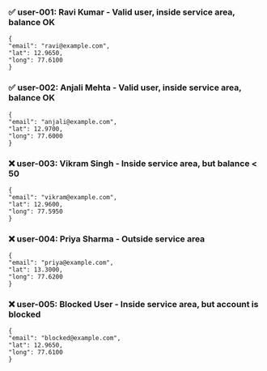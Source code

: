### ✅ user-001: Ravi Kumar - Valid user, inside service area, balance OK
    {
    "email": "ravi@example.com",
    "lat": 12.9650,
    "long": 77.6100
    }

### ✅ user-002: Anjali Mehta - Valid user, inside service area, balance OK
    {
    "email": "anjali@example.com",
    "lat": 12.9700,
    "long": 77.6000
    }

### ❌ user-003: Vikram Singh - Inside service area, but balance < 50
    {
    "email": "vikram@example.com",
    "lat": 12.9600,
    "long": 77.5950
    }

 ### ❌ user-004: Priya Sharma - Outside service area
    {
    "email": "priya@example.com",
    "lat": 13.3000,
    "long": 77.6200
    }

 ### ❌ user-005: Blocked User - Inside service area, but account is blocked
    {
    "email": "blocked@example.com",
    "lat": 12.9650,
    "long": 77.6100
    }
